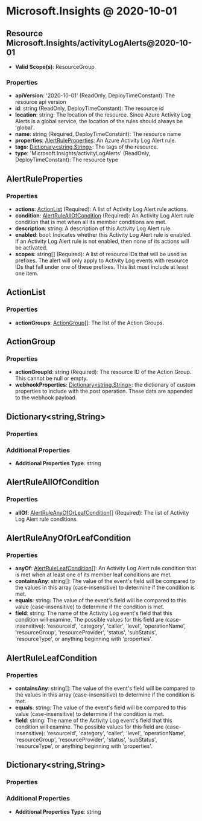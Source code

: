 # Microsoft.Insights @ 2020-10-01

## Resource Microsoft.Insights/activityLogAlerts@2020-10-01
* **Valid Scope(s)**: ResourceGroup
### Properties
* **apiVersion**: '2020-10-01' (ReadOnly, DeployTimeConstant): The resource api version
* **id**: string (ReadOnly, DeployTimeConstant): The resource id
* **location**: string: The location of the resource. Since Azure Activity Log Alerts is a global service, the location of the rules should always be 'global'.
* **name**: string (Required, DeployTimeConstant): The resource name
* **properties**: [AlertRuleProperties](#alertruleproperties): An Azure Activity Log Alert rule.
* **tags**: [Dictionary<string,String>](#dictionarystringstring): The tags of the resource.
* **type**: 'Microsoft.Insights/activityLogAlerts' (ReadOnly, DeployTimeConstant): The resource type

## AlertRuleProperties
### Properties
* **actions**: [ActionList](#actionlist) (Required): A list of Activity Log Alert rule actions.
* **condition**: [AlertRuleAllOfCondition](#alertruleallofcondition) (Required): An Activity Log Alert rule condition that is met when all its member conditions are met.
* **description**: string: A description of this Activity Log Alert rule.
* **enabled**: bool: Indicates whether this Activity Log Alert rule is enabled. If an Activity Log Alert rule is not enabled, then none of its actions will be activated.
* **scopes**: string[] (Required): A list of resource IDs that will be used as prefixes. The alert will only apply to Activity Log events with resource IDs that fall under one of these prefixes. This list must include at least one item.

## ActionList
### Properties
* **actionGroups**: [ActionGroup](#actiongroup)[]: The list of the Action Groups.

## ActionGroup
### Properties
* **actionGroupId**: string (Required): The resource ID of the Action Group. This cannot be null or empty.
* **webhookProperties**: [Dictionary<string,String>](#dictionarystringstring): the dictionary of custom properties to include with the post operation. These data are appended to the webhook payload.

## Dictionary<string,String>
### Properties
### Additional Properties
* **Additional Properties Type**: string

## AlertRuleAllOfCondition
### Properties
* **allOf**: [AlertRuleAnyOfOrLeafCondition](#alertruleanyoforleafcondition)[] (Required): The list of Activity Log Alert rule conditions.

## AlertRuleAnyOfOrLeafCondition
### Properties
* **anyOf**: [AlertRuleLeafCondition](#alertruleleafcondition)[]: An Activity Log Alert rule condition that is met when at least one of its member leaf conditions are met.
* **containsAny**: string[]: The value of the event's field will be compared to the values in this array (case-insensitive) to determine if the condition is met.
* **equals**: string: The value of the event's field will be compared to this value (case-insensitive) to determine if the condition is met.
* **field**: string: The name of the Activity Log event's field that this condition will examine.
The possible values for this field are (case-insensitive): 'resourceId', 'category', 'caller', 'level', 'operationName', 'resourceGroup', 'resourceProvider', 'status', 'subStatus', 'resourceType', or anything beginning with 'properties'.

## AlertRuleLeafCondition
### Properties
* **containsAny**: string[]: The value of the event's field will be compared to the values in this array (case-insensitive) to determine if the condition is met.
* **equals**: string: The value of the event's field will be compared to this value (case-insensitive) to determine if the condition is met.
* **field**: string: The name of the Activity Log event's field that this condition will examine.
The possible values for this field are (case-insensitive): 'resourceId', 'category', 'caller', 'level', 'operationName', 'resourceGroup', 'resourceProvider', 'status', 'subStatus', 'resourceType', or anything beginning with 'properties'.

## Dictionary<string,String>
### Properties
### Additional Properties
* **Additional Properties Type**: string

